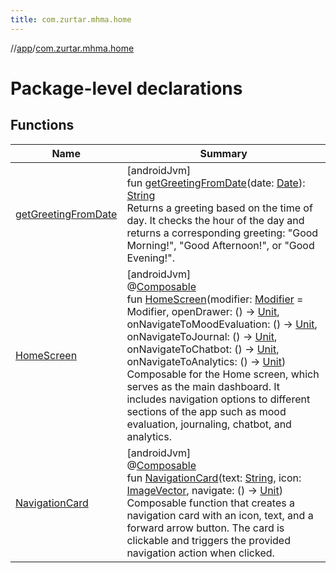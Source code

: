 ```yaml
---
title: com.zurtar.mhma.home
---
```

//[app](../../index.html)/[com.zurtar.mhma.home](index.html)



# Package-level declarations



## Functions


| Name | Summary |
|---|---|
| [getGreetingFromDate](get-greeting-from-date.html) | [androidJvm]<br>fun [getGreetingFromDate](get-greeting-from-date.html)(date: [Date](https://developer.android.com/reference/kotlin/java/util/Date.html)): [String](https://kotlinlang.org/api/core/kotlin-stdlib/kotlin/-string/index.html)<br>Returns a greeting based on the time of day. It checks the hour of the day and returns a corresponding greeting: &quot;Good Morning!&quot;, &quot;Good Afternoon!&quot;, or &quot;Good Evening!&quot;. |
| [HomeScreen](-home-screen.html) | [androidJvm]<br>@[Composable](https://developer.android.com/reference/kotlin/androidx/compose/runtime/Composable.html)<br>fun [HomeScreen](-home-screen.html)(modifier: [Modifier](https://developer.android.com/reference/kotlin/androidx/compose/ui/Modifier.html) = Modifier, openDrawer: () -&gt; [Unit](https://kotlinlang.org/api/core/kotlin-stdlib/kotlin/-unit/index.html), onNavigateToMoodEvaluation: () -&gt; [Unit](https://kotlinlang.org/api/core/kotlin-stdlib/kotlin/-unit/index.html), onNavigateToJournal: () -&gt; [Unit](https://kotlinlang.org/api/core/kotlin-stdlib/kotlin/-unit/index.html), onNavigateToChatbot: () -&gt; [Unit](https://kotlinlang.org/api/core/kotlin-stdlib/kotlin/-unit/index.html), onNavigateToAnalytics: () -&gt; [Unit](https://kotlinlang.org/api/core/kotlin-stdlib/kotlin/-unit/index.html))<br>Composable for the Home screen, which serves as the main dashboard. It includes navigation options to different sections of the app such as mood evaluation, journaling, chatbot, and analytics. |
| [NavigationCard](-navigation-card.html) | [androidJvm]<br>@[Composable](https://developer.android.com/reference/kotlin/androidx/compose/runtime/Composable.html)<br>fun [NavigationCard](-navigation-card.html)(text: [String](https://kotlinlang.org/api/core/kotlin-stdlib/kotlin/-string/index.html), icon: [ImageVector](https://developer.android.com/reference/kotlin/androidx/compose/ui/graphics/vector/ImageVector.html), navigate: () -&gt; [Unit](https://kotlinlang.org/api/core/kotlin-stdlib/kotlin/-unit/index.html))<br>Composable function that creates a navigation card with an icon, text, and a forward arrow button. The card is clickable and triggers the provided navigation action when clicked. |
